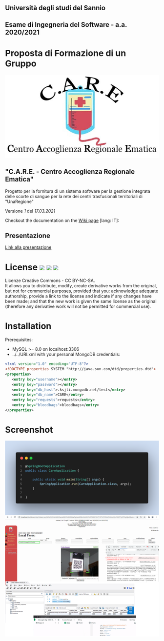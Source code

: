 ## Università degli studi del Sannio
## Esame di Ingegneria del Software - a.a. 2020/2021

# Proposta di Formazione di un Gruppo


![C++ Var Types](https://github.com/AccaEmme/CARE/blob/main/docs/logo.jpg)

## &quot;**C.A.R.E. - Centro Accoglienza Regionale Ematica&quot;**
Progetto per la fornitura di un sistema software per la gestione integrata delle scorte di sangue per la rete dei centri trasfusionali territoriali di &quot;UnaRegione&quot;

Versione _1_ del _17.03.2021_


Checkout the documentation on the [Wiki page](https://github.com/AccaEmme/CARE/wiki/1.0-Problem-Statement) \[lang: IT\]:

## Presentazione
[Link alla presentazione](https://github.com/AccaEmme/CARE/blob/main/Presentazione/presentazione%20CARE.pdf)


# License <img src="https://upload.wikimedia.org/wikipedia/commons/thumb/1/11/Cc-by_new_white.svg/24px-Cc-by_new_white.svg.png"> <img src="https://upload.wikimedia.org/wikipedia/commons/thumb/2/2f/Cc-nc_white.svg/24px-Cc-nc_white.svg.png"> <img src="https://upload.wikimedia.org/wikipedia/commons/thumb/2/29/Cc-sa.svg/24px-Cc-sa.svg.png">
Licenze Creative Commons - CC BY-NC-SA.<br>
It allows you to distribute, modify, create derivative works from the original, but not for commercial purposes, provided that you: acknowledge adequate authorship, provide a link to the license and indicate if any changes have been made; and that the new work is given the same license as the original (therefore any derivative work will not be permitted for commercial use).



# Installation
Prerequisites:
 - MySQL >= 8.0 on localhost:3306
 - ../../URI.xml with your personal MongoDB credentials: 
 ```xml
<?xml version="1.0" encoding="UTF-8"?>
<!DOCTYPE properties SYSTEM "http://java.sun.com/dtd/properties.dtd">
<properties>
	<entry key="username"></entry>
	<entry key="password"></entry>
	<entry key="db_host">.ksjti.mongodb.net/test</entry>
	<entry key="db_name">CARE</entry>
	<entry key="requests">requests</entry>
	<entry key="bloodbags">bloodbags</entry>
</properties>
```

# Screenshot
<img src="https://github.com/AccaEmme/CARE/raw/main/docs/Capitolo8/MainCode.png">
<img src="https://raw.githubusercontent.com/AccaEmme/CARE/main/docs/Capitolo8/requested-accepted-arrived-imported.png">
